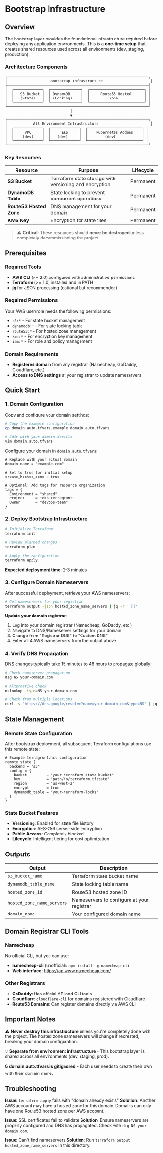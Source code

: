 # Bootstrap Infrastructure

## Overview

The bootstrap layer provides the foundational infrastructure required before deploying any application environments. This is a **one-time setup** that creates shared resources used across all environments (dev, staging, production).

### Architecture Components

```
┌─────────────────────────────────────────────────────────────────┐
│                    Bootstrap Infrastructure                      │
├─────────────────────────────────────────────────────────────────┤
│  ┌─────────────┐  ┌──────────────┐  ┌─────────────────────────┐ │
│  │   S3 Bucket │  │ DynamoDB     │  │     Route53 Hosted      │ │
│  │   (State)   │  │ (Locking)    │  │         Zone            │ │
│  └─────────────┘  └──────────────┘  └─────────────────────────┘ │
└─────────────────────────────────────────────────────────────────┘
                              │
                              ▼
┌─────────────────────────────────────────────────────────────────┐
│            All Environment Infrastructure                        │
│  ┌─────────────┐  ┌─────────────┐  ┌─────────────────────────┐ │
│  │     VPC     │  │     EKS     │  │    Kubernetes Addons    │ │
│  │    (dev)    │  │   (dev)     │  │        (dev)            │ │
│  └─────────────┘  └─────────────┘  └─────────────────────────┘ │
└─────────────────────────────────────────────────────────────────┘
```

### Key Resources

| Resource | Purpose | Lifecycle |
|----------|---------|-----------|
| **S3 Bucket** | Terraform state storage with versioning and encryption | Permanent |
| **DynamoDB Table** | State locking to prevent concurrent operations | Permanent |
| **Route53 Hosted Zone** | DNS management for your domain | Permanent |
| **KMS Key** | Encryption for state files | Permanent |

> ⚠️ **Critical**: These resources should **never be destroyed** unless completely decommissioning the project

## Prerequisites

### Required Tools
- **AWS CLI** (>= 2.0) configured with administrative permissions
- **Terraform** (>= 1.0) installed and in PATH
- **jq** for JSON processing (optional but recommended)

### Required Permissions
Your AWS user/role needs the following permissions:
- `s3:*` - For state bucket management
- `dynamodb:*` - For state locking table
- `route53:*` - For hosted zone management
- `kms:*` - For encryption key management
- `iam:*` - For role and policy management

### Domain Requirements
- **Registered domain** from any registrar (Namecheap, GoDaddy, Cloudflare, etc.)
- **Access to DNS settings** at your registrar to update nameservers

## Quick Start

### 1. Domain Configuration

Copy and configure your domain settings:
```bash
# Copy the example configuration
cp domain.auto.tfvars.example domain.auto.tfvars

# Edit with your domain details
vim domain.auto.tfvars
```

Configure your domain in `domain.auto.tfvars`:
```hcl
# Replace with your actual domain
domain_name = "example.com"  

# Set to true for initial setup
create_hosted_zone = true

# Optional: Add tags for resource organization
tags = {
  Environment = "shared"
  Project     = "eks-terragrunt"
  Owner       = "devops-team"
}
```

### 2. Deploy Bootstrap Infrastructure

```bash
# Initialize Terraform
terraform init

# Review planned changes
terraform plan

# Apply the configuration
terraform apply
```

**Expected deployment time**: 2-3 minutes

### 3. Configure Domain Nameservers

After successful deployment, retrieve your AWS nameservers:
```bash
# Get nameservers for your registrar
terraform output -json hosted_zone_name_servers | jq -r '.[]'
```

**Update your domain registrar**:
1. Log into your domain registrar (Namecheap, GoDaddy, etc.)
2. Navigate to DNS/Nameserver settings for your domain
3. Change from "Registrar DNS" to "Custom DNS"
4. Enter all 4 AWS nameservers from the output above

### 4. Verify DNS Propagation

DNS changes typically take 15 minutes to 48 hours to propagate globally:

```bash
# Check nameserver propagation
dig NS your-domain.com

# Alternative check
nslookup -type=NS your-domain.com

# Check from multiple locations
curl -s "https://dns.google/resolve?name=your-domain.com&type=NS" | jq '.Answer[].data'
```

## State Management

### Remote State Configuration

After bootstrap deployment, all subsequent Terraform configurations use this remote state:

```hcl
# Example terragrunt.hcl configuration
remote_state {
  backend = "s3"
  config = {
    bucket         = "your-terraform-state-bucket"
    key            = "path/to/terraform.tfstate"
    region         = "us-west-2"
    encrypt        = true
    dynamodb_table = "your-terraform-locks"
  }
}
```

### State Bucket Features
- **Versioning**: Enabled for state file history
- **Encryption**: AES-256 server-side encryption
- **Public Access**: Completely blocked
- **Lifecycle**: Intelligent tiering for cost optimization

## Outputs

| Output | Description |
|--------|-------------|
| `s3_bucket_name` | Terraform state bucket name |
| `dynamodb_table_name` | State locking table name |
| `hosted_zone_id` | Route53 hosted zone ID |
| `hosted_zone_name_servers` | Nameservers to configure at your registrar |
| `domain_name` | Your configured domain name |

## Domain Registrar CLI Tools

### Namecheap
No official CLI, but you can use:
- **namecheap-cli** (unofficial): `npm install -g namecheap-cli`
- **Web interface**: https://ap.www.namecheap.com/

### Other Registrars
- **GoDaddy**: Has official API and CLI tools
- **Cloudflare**: `cloudflare-cli` for domains registered with Cloudflare
- **Route53 Domains**: Can register domains directly via AWS CLI

## Important Notes

⚠️ **Never destroy this infrastructure** unless you're completely done with the project. The hosted zone nameservers will change if recreated, breaking your domain configuration.

💡 **Separate from environment infrastructure** - This bootstrap layer is shared across all environments (dev, staging, prod).

🔒 **domain.auto.tfvars is gitignored** - Each user needs to create their own with their domain name.

## Troubleshooting

**Issue**: `terraform apply` fails with "domain already exists"
**Solution**: Another AWS account may have a hosted zone for this domain. Domains can only have one Route53 hosted zone per AWS account.

**Issue**: SSL certificates fail to validate
**Solution**: Ensure nameservers are properly configured and DNS has propagated. Check with `dig NS your-domain.com`.

**Issue**: Can't find nameservers
**Solution**: Run `terraform output hosted_zone_name_servers` in this directory.
